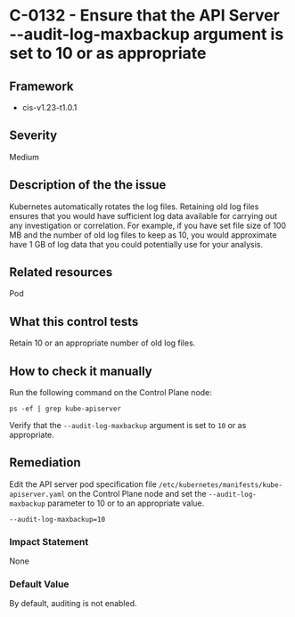 # C-0132 - Ensure that the API Server --audit-log-maxbackup argument is set to 10 or as appropriate

## Framework
* cis-v1.23-t1.0.1
 
## Severity
Medium

## Description of the the issue
Kubernetes automatically rotates the log files. Retaining old log files ensures that you would have sufficient log data available for carrying out any investigation or correlation. For example, if you have set file size of 100 MB and the number of old log files to keep as 10, you would approximate have 1 GB of log data that you could potentially use for your analysis.
 
## Related resources
Pod
 
## What this control tests 
Retain 10 or an appropriate number of old log files.
 
## How to check it manually 
Run the following command on the Control Plane node:

 
```
ps -ef | grep kube-apiserver

```
 Verify that the `--audit-log-maxbackup` argument is set to `10` or as appropriate.
 
## Remediation
Edit the API server pod specification file `/etc/kubernetes/manifests/kube-apiserver.yaml` on the Control Plane node and set the `--audit-log-maxbackup` parameter to 10 or to an appropriate value.

 
```
--audit-log-maxbackup=10

```
 
### Impact Statement
None
 
### Default Value
By default, auditing is not enabled.
 
